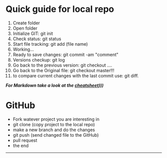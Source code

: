# Quick guide for local repo
1. Create folder
2. Open folder
3. Initialize GIT: git init
4. Check status: git status
5. Start file tracking: git add (file name)
6. Working...
7. Ready to save changes: git commit -am "comment"
8. Versions checkup: git log
9. Go back to the previous version: git checkout ....
10. Go back to the Original file: git checkout master!!!
11. to compare current changes with the last commit use: git diff.

***For Markdown take a look at the [cheatsheet][1])))***

[1]: https://github.com/adam-p/markdown-here/wiki/Markdown-Here-Cheatsheet

# GitHub
* Fork watever project you are interesting in
* git clone (copy project to the local repo)
* make a new branch and do the changes
* git push (send changed file to the GitHub)
* pull request
* the end
___


